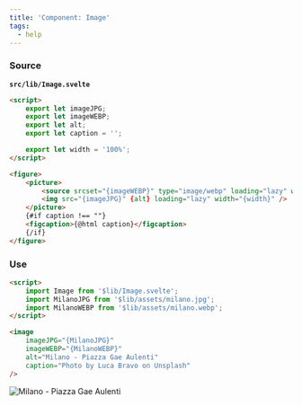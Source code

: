 ```yaml
---
title: 'Component: Image'
tags:
  - help
---
```


<script>
  import Image from "$lib/Image.svelte";
  import MilanoJPG from "$lib/assets/milano.jpg";
  import MilanoWEBP from "$lib/assets/milano.webp";
</script>

### Source

**`src/lib/Image.svelte`**

```html
<script>
	export let imageJPG;
	export let imageWEBP;
	export let alt;
	export let caption = '';

	export let width = '100%';
</script>

<figure>
	<picture>
		<source srcset="{imageWEBP}" type="image/webp" loading="lazy" width="{width}" />
		<img src="{imageJPG}" {alt} loading="lazy" width="{width}" />
	</picture>
	{#if caption !== ""}
	<figcaption>{@html caption}</figcaption>
	{/if}
</figure>
```

### Use

```html
<script>
	import Image from '$lib/Image.svelte';
	import MilanoJPG from '$lib/assets/milano.jpg';
	import MilanoWEBP from '$lib/assets/milano.webp';
</script>

<image
	imageJPG="{MilanoJPG}"
	imageWEBP="{MilanoWEBP}"
	alt="Milano - Piazza Gae Aulenti"
	caption="Photo by Luca Bravo on Unsplash"
/>
```

<Image imageJPG={MilanoJPG} imageWEBP={MilanoWEBP} alt="Milano - Piazza Gae Aulenti" caption="Photo by Luca Bravo on Unsplash"/>
